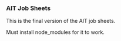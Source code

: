 ### AIT Job Sheets

This is the final version of the AIT job sheets.

Must install node_modules for it to work.